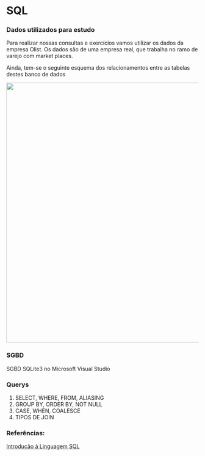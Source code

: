 # SQL

### Dados utilizados para estudo
Para realizar nossas consultas e exercícios vamos utilizar os dados da empresa Olist. Os dados são de uma empresa real, que trabalha no ramo de varejo com market places. 

Ainda, tem-se o seguinte esquema dos relacionamentos entre as tabelas destes banco de dados

<img src="https://i.imgur.com/HRhd2Y0.png" alt="" width="680">

### SGBD
SGBD SQLite3 no Microsoft Visual Studio

### Querys
1. SELECT, WHERE, FROM, ALIASING
2. GROUP BY, ORDER BY, NOT NULL
3. CASE, WHEN, COALESCE 
4. TIPOS DE JOIN


### Referências:
[Introdução à Linguagem SQL](https://www.amazon.com.br/Introdu%C3%A7%C3%A3o-Linguagem-SQL-Abordagem-Iniciantes/dp/8575225014/ref=tmm_pap_swatch_0?_encoding=UTF8&qid=1616796419&sr=8-1)
